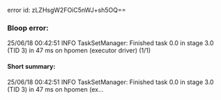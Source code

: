 error id: zLZHsgW2FOiC5nWJ+sh5OQ==
### Bloop error:

25/06/18 00:42:51 INFO TaskSetManager: Finished task 0.0 in stage 3.0 (TID 3) in 47 ms on hpomen (executor driver) (1/1)
#### Short summary: 

25/06/18 00:42:51 INFO TaskSetManager: Finished task 0.0 in stage 3.0 (TID 3) in 47 ms on hpomen (ex...